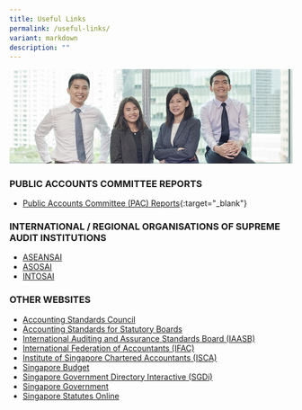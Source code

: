 ```yaml
---
title: Useful Links
permalink: /useful-links/
variant: markdown
description: ""
---
```

![](/images/UsefullinksBanner.jpg)

### PUBLIC ACCOUNTS COMMITTEE REPORTS
* [Public Accounts Committee (PAC) Reports](https://sprs.parl.gov.sg/selectcommittee/#/home){:target="_blank"}

### INTERNATIONAL / REGIONAL ORGANISATIONS OF SUPREME AUDIT INSTITUTIONS
- [ASEANSAI](https://www.aseansai.org/)
- [ASOSAI](https://asosai.org/asosai/)
- [INTOSAI](https://www.intosai.org/)

### OTHER WEBSITES
- [Accounting Standards Council](https://www.asc.gov.sg/)
- [Accounting Standards for Statutory Boards](https://www.assb.gov.sg/)
- [International Auditing and Assurance Standards Board (IAASB)](https://www.iaasb.org/about-iaasb)
- [International Federation of Accountants (IFAC)](https://www.ifac.org/)
- [Institute of Singapore Chartered Accountants (ISCA)](https://www.isca.org.sg/)
- [Singapore Budget](https://www.mof.gov.sg/singaporebudget)
- [Singapore Government Directory Interactive (SGDi)](https://www.sgdi.gov.sg/ministries)
- [Singapore Government](https://www.gov.sg)
- [Singapore Statutes Online](https://sso.agc.gov.sg/)